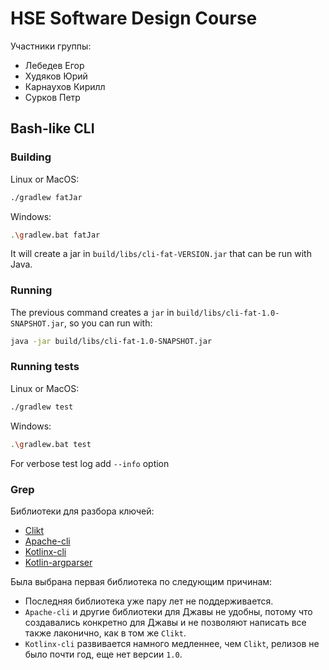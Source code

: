 # HSE Software Design Course

Участники группы:
* Лебедев Егор
* Худяков Юрий
* Карнаухов Кирилл
* Сурков Петр

## Bash-like CLI

### Building

Linux or MacOS:

```bash
./gradlew fatJar
```

Windows:
```bash
.\gradlew.bat fatJar
```

It will create a jar in `build/libs/cli-fat-VERSION.jar` that can be run with Java.

### Running

The previous command creates a `jar` in `build/libs/cli-fat-1.0-SNAPSHOT.jar`, so you can run with:
```bash
java -jar build/libs/cli-fat-1.0-SNAPSHOT.jar 
```

### Running tests

Linux or MacOS:

```bash
./gradlew test
```

Windows:

```bash
.\gradlew.bat test
```

For verbose test log add `--info` option 


### Grep

Библиотеки для разбора ключей:
* [Clikt](https://ajalt.github.io/clikt/)
* [Apache-cli](https://commons.apache.org/proper/commons-cli/)
* [Kotlinx-cli](https://github.com/Kotlin/kotlinx-cli)
* [Kotlin-argparser](https://github.com/xenomachina/kotlin-argparser)

Была выбрана первая библиотека по следующим причинам:
* Последняя библиотека уже пару лет не поддерживается.
* `Apache-cli` и другие библиотеки для Джавы не удобны, потому что создавались конкретно для Джавы и не позволяют
  написать все также лаконично, как в том же `Clikt`.
* `Kotlinx-cli` развивается намного медленнее, чем `Clikt`, релизов не было почти год, еще нет версии `1.0`.
